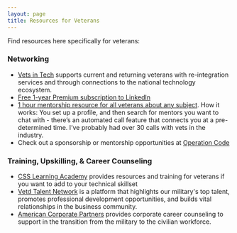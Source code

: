 ```yaml
---
layout: page
title: Resources for Veterans
---
```


Find resources here specifically for veterans:

### Networking
* [Vets in Tech](https://vetsintech.co/) supports current and returning veterans with re-integration services and through connections to the national technology ecosystem.
* [Free 1-year Premium subscription to LinkedIn](https://socialimpact.linkedin.com/programs/veterans/premiumform)
* [1 hour mentorship resource for all veterans about any subject](www.veterati.com). How it works: You set up a profile, and then search for mentors you want to chat with - there’s an automated call feature that connects you at a pre-determined time. I’ve probably had over 30 calls with vets in the industry.
* Check out a sponsorship or mentorship opportunities at [Operation Code](https://operationcode.org/)

### Training, Upskilling, & Career Counseling
* [CSS Learning Academy](https://ccslearningacademy.com/veteran-training-career-resources) provides resources and training for veterans if you want to add to your technical skillset
* [Vetd Talent Network](www.vetdtalentnetwork.co) is a platform that highlights our military's top talent, promotes professional development opportunities, and builds vital relationships in the business community. 
* [American Corporate Partners](https://www.acp-usa.org/) provides corporate career counseling to support in the transition from the military to the civilian workforce. 
